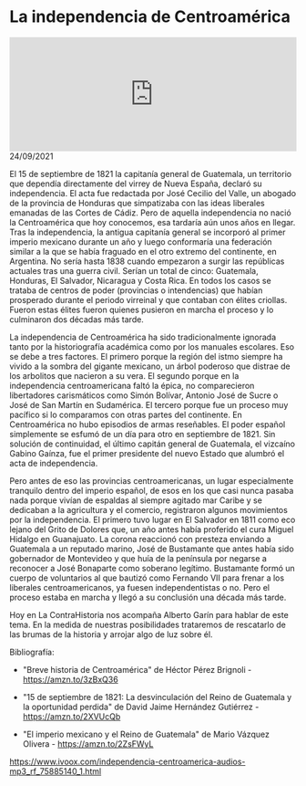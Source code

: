 # La independencia de Centroamérica
<iframe id='audio_88903085' frameborder='0' allowfullscreen='' scrolling='no' height='200' style='width:100%;' src='https://www.ivoox.com/player_ej_75885140_6_1.html' loading='lazy'></iframe>24/09/2021

El 15 de septiembre de 1821 la capitanía general de Guatemala, un territorio que dependía directamente del virrey de Nueva España, declaró su independencia. El acta fue redactada por José Cecilio del Valle, un abogado de la provincia de Honduras que simpatizaba con las ideas liberales emanadas de las Cortes de Cádiz. Pero de aquella independencia no nació la Centroamérica que hoy conocemos, esa tardaría aún unos años en llegar. Tras la independencia, la antigua capitanía general se incorporó al primer imperio mexicano durante un año y luego conformaría una federación similar a la que se había fraguado en el otro extremo del continente, en Argentina. No sería hasta 1838 cuando empezaron a surgir las repúblicas actuales tras una guerra civil. Serían un total de cinco: Guatemala, Honduras, El Salvador, Nicaragua y Costa Rica. En todos los casos se trataba de centros de poder (provincias o intendencias) que habían prosperado durante el periodo virreinal y que contaban con élites criollas. Fueron estas élites fueron quienes pusieron en marcha el proceso y lo culminaron dos décadas más tarde. 

 La independencia de Centroamérica ha sido tradicionalmente ignorada tanto por la historiografía académica como por los manuales escolares. Eso se debe a tres factores. El primero porque la región del istmo siempre ha vivido a la sombra del gigante mexicano, un árbol poderoso que distrae de los arbolitos que nacieron a su vera. El segundo porque en la independencia centroamericana faltó la épica, no comparecieron libertadores carismáticos como Simón Bolívar, Antonio José de Sucre o José de San Martín en Sudamérica. El tercero porque fue un proceso muy pacífico si lo comparamos con otras partes del continente. En Centroamérica no hubo episodios de armas reseñables. El poder español simplemente se esfumó de un día para otro en septiembre de 1821. Sin solución de continuidad, el último capitán general de Guatemala, el vizcaíno Gabino Gaínza, fue el primer presidente del nuevo Estado que alumbró el acta de independencia. 

 Pero antes de eso las provincias centroamericanas, un lugar especialmente tranquilo dentro del imperio español, de esos en los que casi nunca pasaba nada porque vivían de espaldas al siempre agitado mar Caribe y se dedicaban a la agricultura y el comercio, registraron algunos movimientos por la independencia. El primero tuvo lugar en El Salvador en 1811 como eco lejano del Grito de Dolores que, un año antes había proferido el cura Miguel Hidalgo en Guanajuato. La corona reaccionó con presteza enviando a Guatemala a un reputado marino, José de Bustamante que antes había sido gobernador de Montevideo y que huía de la península por negarse a reconocer a José Bonaparte como soberano legítimo. Bustamante formó un cuerpo de voluntarios al que bautizó como Fernando VII para frenar a los liberales centroamericanos, ya fuesen independentistas o no. Pero el proceso estaba en marcha y llegó a su conclusión una década más tarde. 

 Hoy en La ContraHistoria nos acompaña Alberto Garín para hablar de este tema. En la medida de nuestras posibilidades trataremos de rescatarlo de las brumas de la historia y arrojar algo de luz sobre él. 

 Bibliografía:

 - "Breve historia de Centroamérica" de Héctor Pérez Brignoli - https://amzn.to/3zBxQ36

 - "15 de septiembre de 1821: La desvinculación del Reino de Guatemala y la oportunidad perdida" de David Jaime Hernández Gutiérrez - https://amzn.to/2XVUcQb

 - "El imperio mexicano y el Reino de Guatemala" de Mario Vázquez Olivera - https://amzn.to/2ZsFWyL 

 

https://www.ivoox.com/independencia-centroamerica-audios-mp3_rf_75885140_1.html
